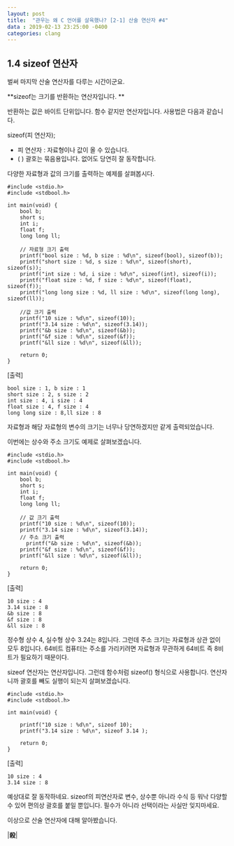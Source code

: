 ```yaml
---
layout: post
title:  "관우는 왜 C 언어를 살육했나? [2-1] 산술 연산자 #4"
data : 2019-02-13 23:25:00 -0400
categories: clang
---
```



## 1.4 sizeof 연산자

벌써 마지막 산술 연산자를 다루는 시간이군요.

**sizeof는 크기를 반환하는 연산자입니다. **

반환하는 값은 바이트 단위입니다. 함수 같지만 연산자입니다. 사용법은 다음과 같습니다.

sizeof(피 연산자);



*   피 연산자 : 자료형이나 값이 올 수 있습니다.
*   ( ) 괄호는 묶음용입니다. 없어도 당연히 잘 동작합니다.

다양한 자료형과 값의 크기를 출력하는 예제를 살펴봅시다.


```
#include <stdio.h>
#include <stdbool.h>

int main(void) {
	bool b;
	short s;
	int i;
	float f;
	long long ll;
	
	// 자료형 크기 출력
	printf("bool size : %d, b size : %d\n", sizeof(bool), sizeof(b));
	printf("short size : %d, s size : %d\n", sizeof(short), sizeof(s));
	printf("int size : %d, i size : %d\n", sizeof(int), sizeof(i));
	printf("float size : %d, f size : %d\n", sizeof(float), sizeof(f));
	printf("long long size : %d, ll size : %d\n", sizeof(long long), sizeof(ll));
	
	//값 크기 출력
	printf("10 size : %d\n", sizeof(10));
	printf("3.14 size : %d\n", sizeof(3.14));
	printf("&b size : %d\n", sizeof(&b));
	printf("&f size : %d\n", sizeof(&f));
	printf("&ll size : %d\n", sizeof(&ll));
	
	return 0;
}
```


[출력] 


```
bool size : 1, b size : 1
short size : 2, s size : 2
int size : 4, i size : 4
float size : 4, f size : 4
long long size : 8,ll size : 8
```


자료형과 해당 자료형의 변수의 크기는 너무나 당연하겠지만 같게 출력되었습니다.

이번에는 상수와 주소 크기도 예제로 살펴보겠습니다.


```
#include <stdio.h>
#include <stdbool.h>

int main(void) {
	bool b;
	short s;
	int i;
	float f;
	long long ll;
	
	// 값 크기 출력
	printf("10 size : %d\n", sizeof(10));
	printf("3.14 size : %d\n", sizeof(3.14));
	// 주소 크기 출력
      printf("&b size : %d\n", sizeof(&b));
	printf("&f size : %d\n", sizeof(&f));
	printf("&ll size : %d\n", sizeof(&ll));
	
	return 0;
}
```


[출력]


```
10 size : 4
3.14 size : 8
&b size : 8
&f size : 8
&ll size : 8
```


정수형 상수 4, 실수형 상수 3.24는 8입니다. 그런데 주소 크기는 자료형과 상관 없이 모두 8입니다. 64비트 컴퓨터는 주소를 가리키려면 자료형과 무관하게 64비트 즉 8비트가 필요하기 때문이다.

sizeof 연산자는 연산자입니다. 그런데 함수처럼 sizeof() 형식으로 사용합니다. 연산자니까 괄호를 빼도 실행이 되는지 살펴보겠습니다.


```
#include <stdio.h>
#include <stdbool.h>

int main(void) {
	
	printf("10 size : %d\n", sizeof 10);
	printf("3.14 size : %d\n", sizeof 3.14 );
	
	return 0;
}
```


[출력]


```
10 size : 4
3.14 size : 8
```


예상대로 잘 동작하네요. sizeof의 피연산자로 변수, 상수뿐 아니라 수식 등 워낙 다양할 수 있어 편의상 괄호를 붙일 뿐입니다. 필수가 아니라 선택이라는 사실만 잊지마세요.

이상으로 산술 연산자에 대해 알아봤습니다.

|**殺**|
